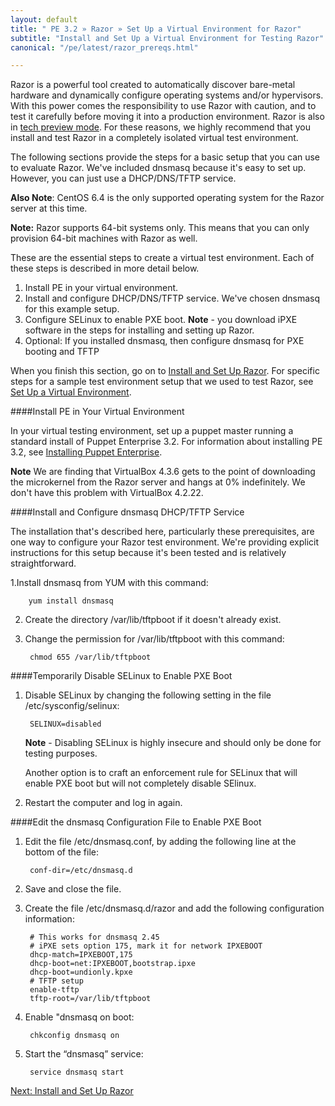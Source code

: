 ```yaml
---
layout: default
title: " PE 3.2 » Razor » Set Up a Virtual Environment for Razor"
subtitle: "Install and Set Up a Virtual Environment for Testing Razor"
canonical: "/pe/latest/razor_prereqs.html"

---
```


Razor is a powerful tool created to automatically discover bare-metal hardware and dynamically configure operating systems and/or hypervisors. With this power comes the responsibility to use Razor with caution, and to test it carefully before moving it into a production environment. Razor is also in [tech preview mode](LINK). For these reasons, we highly recommend that you install and test Razor in a completely isolated virtual test environment. 

The following sections provide the steps for a basic setup that you can use to evaluate Razor. We've included dnsmasq because it's easy to set up. However, you can just use a DHCP/DNS/TFTP service.


**Also Note**: CentOS 6.4 is the only supported operating system for the Razor server at this time.  

**Note:** Razor supports 64-bit systems only. This means that you can only provision 64-bit machines with Razor as well.

These are the essential steps to create a virtual test environment. Each of these steps is described in more detail below.

1. Install PE in your virtual environment.
2. Install and configure DHCP/DNS/TFTP service.
	We've chosen dnsmasq for this example setup.
3. Configure SELinux to enable PXE boot.
	**Note** - you download iPXE software in the steps for installing and setting up Razor.
4. Optional: If you installed dnsmasq, then configure dnsmasq for PXE booting and TFTP

When you finish this section, go on to [Install and Set Up Razor](./razor_install.html). For specific steps for a sample test environment setup that we used to test Razor, see [Set Up a Virtual Environment](LINK).

####Install PE in Your Virtual Environment

In your virtual testing environment, set up a puppet master running a standard install of Puppet Enterprise 3.2. For information about installing PE 3.2, see [Installing Puppet Enterprise](./install_basic.html).

**Note** We are finding that VirtualBox 4.3.6 gets to the point of downloading the microkernel from the Razor server and hangs at 0% indefinitely. We don't have this problem  with VirtualBox 4.2.22. 


####Install and Configure dnsmasq DHCP/TFTP Service

The installation that's described here, particularly these prerequisites, are one way to configure your Razor test environment. We're providing explicit instructions for this setup because it's been tested and is relatively straightforward.

1.Install dnsmasq from YUM with this command:

		yum install dnsmasq

2. Create the directory /var/lib/tftpboot if it doesn't already exist.
3. Change the permission for /var/lib/tftpboot with this command:
	
		chmod 655 /var/lib/tftpboot
	
####Temporarily Disable SELinux to Enable PXE Boot

1. Disable SELinux by changing the following setting in the file /etc/sysconfig/selinux:

		SELINUX=disabled
 
	**Note** - Disabling SELinux is highly insecure and should only be done for testing  purposes. 
	
	Another option is to craft an enforcement rule for SELinux that will enable PXE boot but will not completely disable SElinux. 
	
2. Restart the computer and log in again. 

####Edit the dnsmasq Configuration File to Enable PXE Boot

1. Edit the file /etc/dnsmasq.conf, by adding the following line at the bottom of the file:

		conf-dir=/etc/dnsmasq.d

2. Save and close the file.
3. Create the file /etc/dnsmasq.d/razor and add the following configuration information:

		# This works for dnsmasq 2.45
		# iPXE sets option 175, mark it for network IPXEBOOT
		dhcp-match=IPXEBOOT,175
		dhcp-boot=net:IPXEBOOT,bootstrap.ipxe
		dhcp-boot=undionly.kpxe
		# TFTP setup
		enable-tftp
		tftp-root=/var/lib/tftpboot

4. Enable "dnsmasq on boot:

		chkconfig dnsmasq on

5. Start the “dnsmasq” service:

		service dnsmasq start	
		
[Next: Install and Set Up Razor](./razor_install.html)